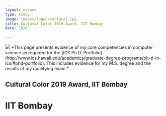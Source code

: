 ```yaml
---
layout: essays  
type: essay
image: images/logoc/cultural.jpg
title: Cultural Color 2019 Award, IIT Bombay
date: 2020 

---
```


<img class="ui image" src="{{ site.baseurl }}/images/logoc/cultural.jpg ">
*This page presents evidence of my core competencies in computer science as required for the [ICS Ph.D. Portfolio](http://www.ics.hawaii.edu/academics/graduate-degree-programs/ph-d-in-ics/#phd-portfolio). This includes evidence for my M.S. degree and the results of my qualifying exam.*

## Cultural Color 2019 Award, IIT Bombay
# IIT Bombay
